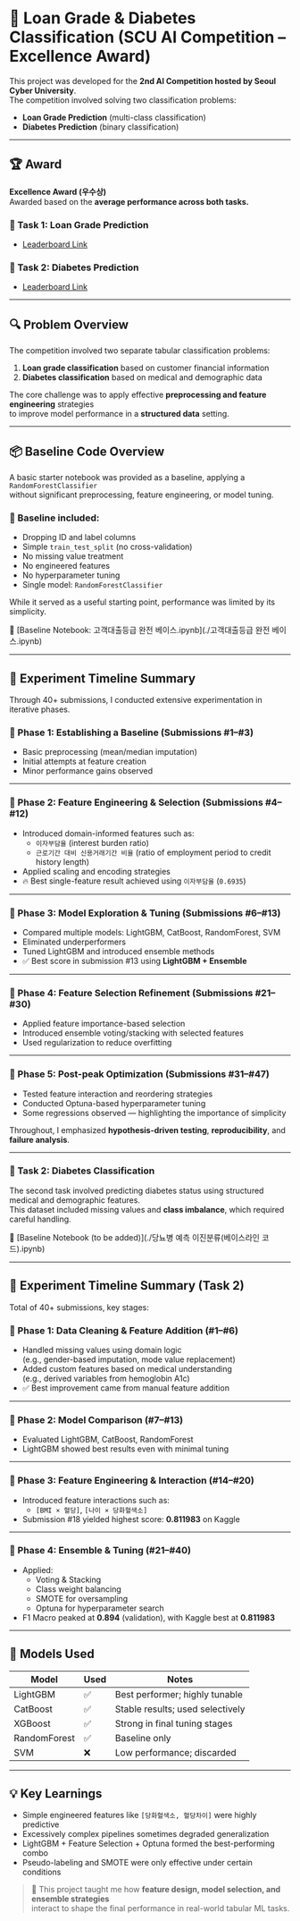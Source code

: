 # 🏦 Loan Grade & Diabetes Classification (SCU AI Competition – Excellence Award)

This project was developed for the **2nd AI Competition hosted by Seoul Cyber University**.  
The competition involved solving two classification problems:

- **Loan Grade Prediction** (multi-class classification)  
- **Diabetes Prediction** (binary classification)

---

## 🏆 Award  
**Excellence Award (우수상)**  
Awarded based on the **average performance across both tasks.**

### 🥇 Task 1: Loan Grade Prediction  
- [Leaderboard Link](https://www.kaggle.com/competitions/2-ai-loan/leaderboard)

### 🥈 Task 2: Diabetes Prediction  
- [Leaderboard Link](https://www.kaggle.com/competitions/2-ai/leaderboard)

---

## 🔍 Problem Overview

The competition involved two separate tabular classification problems:

1. **Loan grade classification** based on customer financial information  
2. **Diabetes classification** based on medical and demographic data

The core challenge was to apply effective **preprocessing and feature engineering** strategies  
to improve model performance in a **structured data** setting.

---

## 📦 Baseline Code Overview

A basic starter notebook was provided as a baseline, applying a `RandomForestClassifier`  
without significant preprocessing, feature engineering, or model tuning.

### 🔹 Baseline included:
- Dropping ID and label columns  
- Simple `train_test_split` (no cross-validation)  
- No missing value treatment  
- No engineered features  
- No hyperparameter tuning  
- Single model: `RandomForestClassifier`

While it served as a useful starting point, performance was limited by its simplicity.

📄 [Baseline Notebook: 고객대출등급 완전 베이스.ipynb](./고객대출등급 완전 베이스.ipynb)

---

## 🧪 Experiment Timeline Summary

Through 40+ submissions, I conducted extensive experimentation in iterative phases.

### 🔹 Phase 1: Establishing a Baseline (Submissions #1–#3)
- Basic preprocessing (mean/median imputation)
- Initial attempts at feature creation  
- Minor performance gains observed

---

### 🔹 Phase 2: Feature Engineering & Selection (Submissions #4–#12)
- Introduced domain-informed features such as:  
  - `이자부담율` (interest burden ratio)  
  - `근로기간 대비 신용거래기간 비율` (ratio of employment period to credit history length)  
- Applied scaling and encoding strategies  
- 🔥 Best single-feature result achieved using `이자부담율` (`0.6935`)

---

### 🔹 Phase 3: Model Exploration & Tuning (Submissions #6–#13)
- Compared multiple models: LightGBM, CatBoost, RandomForest, SVM  
- Eliminated underperformers  
- Tuned LightGBM and introduced ensemble methods  
- ✅ Best score in submission #13 using **LightGBM + Ensemble**

---

### 🔹 Phase 4: Feature Selection Refinement (Submissions #21–#30)
- Applied feature importance-based selection  
- Introduced ensemble voting/stacking with selected features  
- Used regularization to reduce overfitting

---

### 🔹 Phase 5: Post-peak Optimization (Submissions #31–#47)
- Tested feature interaction and reordering strategies  
- Conducted Optuna-based hyperparameter tuning  
- Some regressions observed — highlighting the importance of simplicity

Throughout, I emphasized **hypothesis-driven testing**, **reproducibility**, and **failure analysis**.

---

### 🧠 Task 2: Diabetes Classification

The second task involved predicting diabetes status using structured medical and demographic features.  
This dataset included missing values and **class imbalance**, which required careful handling.

📁 [Baseline Notebook (to be added)](./당뇨병 예측 이진분류(베이스라인 코드).ipynb)

---

## 🧪 Experiment Timeline Summary (Task 2)

Total of 40+ submissions, key stages:

### 🔹 Phase 1: Data Cleaning & Feature Addition (#1–#6)
- Handled missing values using domain logic  
  (e.g., gender-based imputation, mode value replacement)  
- Added custom features based on medical understanding  
  (e.g., derived variables from hemoglobin A1c)  
- ✅ Best improvement came from manual feature addition

---

### 🔹 Phase 2: Model Comparison (#7–#13)
- Evaluated LightGBM, CatBoost, RandomForest  
- LightGBM showed best results even with minimal tuning

---

### 🔹 Phase 3: Feature Engineering & Interaction (#14–#20)
- Introduced feature interactions such as:  
  - `[BMI × 혈당]`, `[나이 × 당화혈색소]`  
- Submission #18 yielded highest score: **0.811983** on Kaggle

---

### 🔹 Phase 4: Ensemble & Tuning (#21–#40)
- Applied:
  - Voting & Stacking  
  - Class weight balancing  
  - SMOTE for oversampling  
  - Optuna for hyperparameter search  
- F1 Macro peaked at **0.894** (validation), with Kaggle best at **0.811983**

---

## 🤖 Models Used

| Model          | Used | Notes                              |
|----------------|------|------------------------------------|
| LightGBM       | ✅    | Best performer; highly tunable    |
| CatBoost       | ✅    | Stable results; used selectively  |
| XGBoost        | ✅    | Strong in final tuning stages     |
| RandomForest   | ✅    | Baseline only                     |
| SVM            | ❌    | Low performance; discarded        |

---

## 💡 Key Learnings

- Simple engineered features like `[당화혈색소, 혈당차이]` were highly predictive  
- Excessively complex pipelines sometimes degraded generalization  
- LightGBM + Feature Selection + Optuna formed the best-performing combo  
- Pseudo-labeling and SMOTE were only effective under certain conditions

> 📌 This project taught me how **feature design, model selection, and ensemble strategies**  
> interact to shape the final performance in real-world tabular ML tasks.
